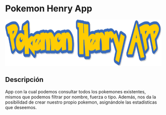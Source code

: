 # Pokemon Henry App

<p align="left">
  <img height="150" src="./client/src/img/pokemonHenryApp.png" />
</p>

## Descripción

App con la cual podemos consultar todos los pokemones existentes, mismos que podemos filtrar por nombre, fuerza o tipo. Además, nos da la posibilidad de crear nuestro propio pokemon, asignándole las estadísticas que deseemos.


